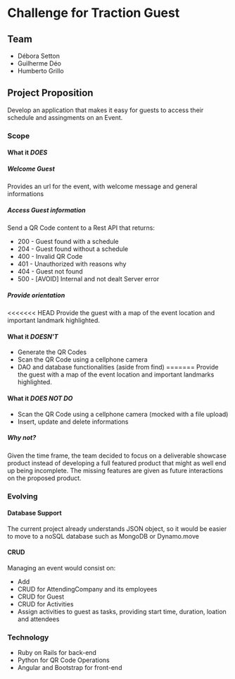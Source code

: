 # Challenge for Traction Guest
## Team
* Débora Setton
* Guilherme Déo
* Humberto Grillo
## Project Proposition
Develop an application that makes it easy for guests to access their schedule
and assingments on an Event.
### Scope
#### What it *DOES*
##### Welcome Guest
Provides an url for the event, with welcome message and general informations
##### Access Guest information
Send a QR Code content to a Rest API that returns:
* 200 - Guest found with a schedule
* 204 - Guest found without a schedule
* 400 - Invalid QR Code
* 401 - Unauthorized with reasons why
* 404 - Guest not found
* 500 - [AVOID] Internal and not dealt Server error
##### Provide orientation
<<<<<<< HEAD
Provide the guest with a map of the event location and important landmark highlighted.
#### What it *DOESN'T*
* Generate the QR Codes
* Scan the QR Code using a cellphone camera
* DAO and database functionalities (aside from find)
=======
Provide the guest with a map of the event location and important landmarks highlighted.
#### What it *DOES NOT DO*
* Scan the QR Code using a cellphone camera (mocked with a file upload)
* Insert, update and delete informations
##### Why not?
Given the time frame, the team decided to focus on a deliverable showcase
product instead of developing a full featured product that might as well
end up being incomplete.
The missing features are given as future interactions on the proposed product.
### Evolving
#### Database Support
The current project already understands JSON object, so it would be easier to
move to a noSQL database such as MongoDB or Dynamo.move
#### CRUD
Managing an event would consist on:
* Add
* CRUD for AttendingCompany and its employees
* CRUD for Guest
* CRUD for Activities
* Assign activities to guest as tasks, providing start time, duration, loation
and attendees
### Technology
* Ruby on Rails for back-end
* Python for QR Code Operations
* Angular and Bootstrap for front-end
